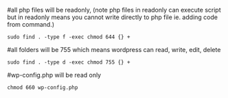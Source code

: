 #all php files will be readonly, (note php files in readonly can execute script but in readonly means you cannot write directly to php file ie. adding code from command.)
```
sudo find . -type f -exec chmod 644 {} +
```
#all folders will be 755 which means wordpress can read, write, edit, delete
```
sudo find . -type d -exec chmod 755 {} +
```
#wp-config.php will be read only
```
chmod 660 wp-config.php 
```
